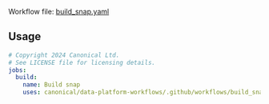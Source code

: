 Workflow file: [build_snap.yaml](build_snap.yaml)

## Usage
```yaml
# Copyright 2024 Canonical Ltd.
# See LICENSE file for licensing details.
jobs:
  build:
    name: Build snap
    uses: canonical/data-platform-workflows/.github/workflows/build_snap.yaml@v0.0.0
```